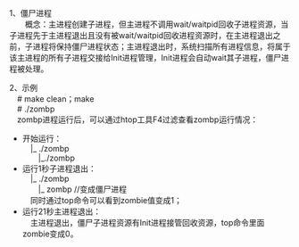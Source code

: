 1、僵尸进程<br>
&emsp;&emsp;概念：主进程创建子进程，但主进程不调用wait/waitpid回收子进程资源，当子进程先于主进程退出且没有被wait/waitpid回收进程资源时，在主进程退出之前，子进程将保持僵尸进程状态；主进程退出时，系统扫描所有进程信息，将属于该主进程的所有子进程交接给Init进程管理，Init进程会自动wait其子进程，僵尸进程被处理。<br>

2、示例<br>
&emsp;\# make clean；make<br>
&emsp;\# ./zombp<br>
&emsp;zombp进程运行后，可以通过htop工具F4过滤查看zombp运行情况：

- 开始运行：<br>
&emsp;|_ ./zombp<br>
&emsp;&emsp;|_./zombp
- 运行1秒子进程退出：<br>
&emsp;|_ ./zombp<br>
&emsp;&emsp;|_ zombp     //变成僵尸进程<br>
&emsp;同时通过top命令可以看到zombie值变成1；
- 运行21秒主进程退出：<br>
&emsp;主进程退出，僵尸子进程资源有Init进程接管回收资源，top命令里面zombie变成0。
